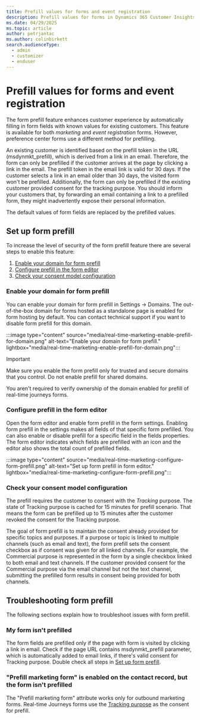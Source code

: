 ```yaml
---
title: Prefill values for forms and event registration
description: Prefill values for forms in Dynamics 365 Customer Insights - Journeys.
ms.date: 04/29/2025
ms.topic: article
author: petrjantac
ms.author: colinbirkett
search.audienceType: 
  - admin
  - customizer
  - enduser
---
```


# Prefill values for forms and event registration

The form prefill feature enhances customer experience by automatically filling in form fields with known values for existing customers. This feature is available for both *marketing* and *event registration* forms. However, preference center forms use a different method for prefilling.

An existing customer is identified based on the prefill token in the URL (msdynmkt_prefill), which is derived from a link in an email. Therefore, the form can only be prefilled if the customer arrives at the page by clicking a link in the email. The prefill token in the email link is valid for 30 days. If the customer selects a link in an email older than 30 days, the visited form won't be prefilled. Additionally, the form can only be prefilled if the existing customer provided consent for the tracking purpose. You should inform your customers that, by forwarding an email containing a link to a prefilled form, they might inadvertently expose their personal information.

The default values of form fields are replaced by the prefilled values.

## Set up form prefill

To increase the level of security of the form prefill feature there are several steps to enable this feature:

1. [Enable your domain for form prefill](#enable-your-domain-for-form-prefill)
1. [Configure prefill in the form editor](#configure-prefill-in-the-form-editor)
1. [Check your consent model configuration](#check-your-consent-model-configuration)

### Enable your domain for form prefill

You can enable your domain for form prefill in Settings -> Domains. The out-of-the-box domain for forms hosted as a standalone page is enabled for form hosting by default. You can contact technical support if you want to disable form prefill for this domain.
  
:::image type="content" source="media/real-time-marketing-enable-prefill-for-domain.png" alt-text="Enable your domain for form prefill." lightbox="media/real-time-marketing-enable-prefill-for-domain.png":::

> [!IMPORTANT]
> Make sure you enable the form prefill only for trusted and secure domains that you control. Do not enable prefill for shared domains.

You aren't required to verify ownership of the domain enabled for prefill of real-time journeys forms.

### Configure prefill in the form editor

Open the form editor and enable form prefill in the form settings. Enabling form prefill in the settings makes all fields of that specific form prefilled. You can also enable or disable prefill for a specific field in the fields properties. The form editor indicates which fields are prefilled with an icon and the editor also shows the total count of prefilled fields.

:::image type="content" source="media/real-time-marketing-configure-form-prefill.png" alt-text="Set up form prefill in form editor." lightbox="media/real-time-marketing-configure-form-prefill.png":::


### Check your consent model configuration

The prefill requires the customer to consent with the *Tracking* purpose. The state of Tracking purpose is cached for 15 minutes for prefill scenario. That means the form can be prefilled up to 15 minutes after the customer revoked the consent for the Tracking purpose.

The goal of form prefill is to maintain the consent already provided for specific topics and purposes. If a purpose or topic is linked to multiple channels (such as email and text), the form prefill sets the consent checkbox as if consent was given for all linked channels. For example, the Commercial purpose is represented in the form by a single checkbox linked to both email and text channels. If the customer provided consent for the Commercial purpose via the email channel but not the text channel, submitting the prefilled form results in consent being provided for both channels.

## Troubleshooting form prefill

The following sections explain how to troubleshoot issues with form prefill.

### My form isn't prefilled

The form fields are prefilled only if the page with form is visited by clicking a link in email. Check if the page URL contains msdynmkt_prefill parameter, which is automatically added to email links, if there's valid consent for Tracking purpose. Double check all steps in [Set up form prefill](#set-up-form-prefill).

### "Prefill marketing form" is enabled on the contact record, but the form isn't prefilled

The "Prefill marketing form" attribute works only for outbound marketing forms. Real-time Journeys forms use the [Tracking purpose](real-time-marketing-email-text-consent.md#consent-to-track-user-behavior) as the consent for prefill.

